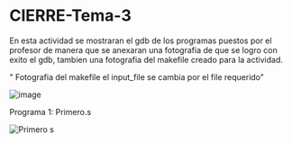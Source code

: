 # CIERRE-Tema-3

En esta actividad se mostraran el gdb de los programas puestos por el profesor de manera que se anexaran una fotografia de que
se logro con exito el gdb, tambien una fotografia del makefile creado para la actividad.

" Fotografia del makefile el input_file se cambia por el file requerido"

![image](https://user-images.githubusercontent.com/99299950/169919546-ccbcc182-8fcf-456c-83c3-ff9f0a092c1b.png)


Programa 1: Primero.s

![Primero s](https://user-images.githubusercontent.com/99299950/169920179-c1c2664d-664c-4d7c-99f5-9c49c6d19aa9.jpg)
